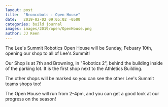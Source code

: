 ```yaml
---
layout: post
title:  "Broncobots : Open House"
date:   2019-02-02 09:05:02 -0500
categories: build journal
images: images/2019/open/OpenHouse.png
author: JJ Keen
---
```


The Lee's Summit Robotics Open House will be Sunday, Febuary 10th, opening our shop to all of Lee's Summit! 

Our Shop is at 7th and Browning, in "Robotics 2", behind the building inside of the parking lot. It is the first shop next to the Athletics Building. 

The other shops will be marked so you can see the other Lee's Summit teams shops too!

The Open House will run from 2-4pm, and you can get a good look at our progress on the season!

